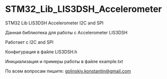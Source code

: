 # STM32_Lib_LIS3DSH_Accelerometer
STM32 Lib LIS3DSH Accelerometer I2C and SPI

Данная библиотека для работы с Accelerometer LIS3DSH

Работает с I2C and SPI

Конфигурация в файле LIS3DSH.h

Инициализация и примеры работы в файле example.txt

По всем вопросам пишите: golinskiy.konstantin@gmail.com
